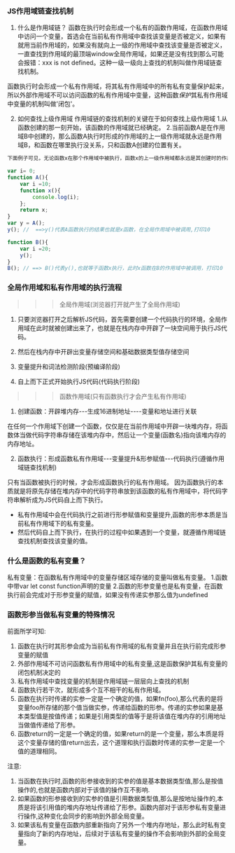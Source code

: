 ### JS作用域链查找机制
1. 什么是作用域链？
函数在执行时会形成一个私有的函数作用域，在函数作用域中访问一个变量，首选会在当前私有作用域中查找该变量是否被定义，如果有就用当前作用域的，如果没有就向上一级的作用域中查找该变量是否被定义，一直查找到作用域的最顶端window全局作用域，如果还是没有找到那么可能会报错：xxx is not defined。这种一级一级向上查找的机制叫做作用域链查找机制。

函数执行时会形成一个私有作用域，将其私有作用域中的所有私有变量保护起来，所以外部作用域不可以访问函数的私有作用域中变量，这种函数*保护*其私有作用域中变量的机制叫做'闭包'。

2. 如何查找上级作用域
作用域链的查找机制的关键在于如何查找上级作用域
1.从函数创建的那一刻开始，该函数的作用域就已经确定。
2.当前函数A是在作用域B中创建的，那么函数A执行时形成的作用域的上一级作用域就永远是作用域B，和函数在哪里执行没关系，只和函数A创建的位置有关。

```javascript
下面例子可见，无论函数x在那个作用域中被执行，函数x的上一级作用域都永远是其创建时的作用域，也就是函数A执行时创建形成的作用域。

var i= 0;
function A(){
	var i =10;
	function x(){
		console.log(i);
	};
	return x;
}
var y = A();
y(); //  ==>y()代表A函数执行的结果也就是x函数，在全局作用域中被调用,打印10

function B(){
	var i =20;
	y();
}
B(); // ==> B()代表y(),也就等于函数x执行，此时x函数在B的作用域中被调用，打印10

```


### 全局作用域和私有作用域的执行流程
>>> 全局作用域(浏览器打开就产生了全局作用域)
1. 只要浏览器打开之后解析JS代码，首先需要创建一个代码执行的环境，全局作用域在此时就被创建出来了，也就是在栈内存中开辟了一块空间用于执行JS代码。

2. 然后在栈内存中开辟出变量存储空间和基础数据类型值存储空间

3. 变量提升和词法检测阶段(预编译阶段)

4. 自上而下正式开始执行JS代码(代码执行阶段)

>>> 函数作用域(只有函数执行才会产生私有作用域)
1. 创建函数：开辟堆内存---生成16进制地址----变量和地址进行关联

在任何一个作用域下创建一个函数，仅仅是在当前作用域中开辟一块堆内存，将函数体当做代码字符串存储在该堆内存中，然后让一个变量(函数名)指向该堆内存的内存地址。

2. 函数执行：形成函数私有作用域---变量提升&形参赋值---代码执行(遵循作用域链查找机制)

只有当函数被执行的时候，才会形成函数执行的私有作用域。
因为函数执行的本质就是将原先存储在堆内存中的代码字符串放到该函数的私有作用域中，将代码字符串解析成为JS代码自上而下执行。

+ 私有作用域中会在代码执行之前进行形参赋值和变量提升,函数的形参本质是当前私有作用域下的私有变量。
+ 然后代码自上而下执行，在执行的过程中如果遇到一个变量，就遵循作用域链查找机制查找该变量的值。

### 什么是函数的私有变量？
私有变量：在函数私有作用域中的变量存储区域存储的变量叫做私有变量。
1.函数中带var let const function声明的变量
2.函数的形参变量也是私有变量，在函数执行前会完成对于形参变量的赋值，如果没有传递实参那么值为undefined

### 函数形参当做私有变量的特殊情况
前面所学可知:
1. 函数在执行时其形参会成为当前私有作用域的私有变量并且在执行前完成形参变量的赋值
2. 外部作用域不可访问函数私有作用域中的私有变量,这是函数保护其私有变量的闭包机制决定的
3. 私有作用域中查找变量的机制是作用域链一层层向上查找的机制
4. 函数执行若干次，就形成多个互不相干的私有作用域。
5. 函数在执行时传递的实参一定是一个确定的值，如果fn(foo),那么代表的是将变量foo所存储的那个值当做实参，传递给函数的形参。传递的实参如果是基本类型值是按值传递；如果是引用类型的值等于是将该值在堆内存的引用地址当做值传递给了形参。
6. 函数return的一定是一个确定的值，如果return的是一个变量，那么本质是将这个变量存储的值return出去，这个道理和执行函数时传递的实参一定是一个值的道理相同。

注意:
1. 当函数在执行时,函数的形参接收到的实参的值是基本数据类型值,那么是按值操作的,也就是函数内部对于该值的操作互不影响.
2. 如果函数的形参接收到的实参的值是引用数据类型值,那么是按地址操作的,本质是将该引用值的堆内存地址传递给了形参。函数内部对于该形参私有变量进行操作,这种变化会同步的影响到外部全局变量。
3. 如果该私有变量在函数内部重新指向了另外一个堆内存地址，那么此时私有变量指向了新的内存地址，后续对于该私有变量的操作不会影响到外部的全局变量。

